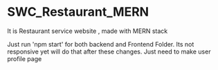 # SWC_Restaurant_MERN
It is Restaurant service website , made with MERN stack



Just run 'npm start' for both backend and Frontend Folder.
 Its not responsive yet will do that after these changes.
Just need to make user profile page

